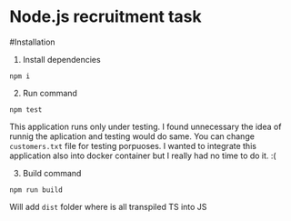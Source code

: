 # Node.js recruitment task



#Installation

1. Install dependencies

```npm i```

2. Run command

 ```npm test```

This application runs only under testing. I found unnecessary the idea of runnig the aplication and testing would do same. You can change ```customers.txt``` file for testing
porpuoses. I wanted to integrate this application also into docker container but I really had no time to do it. :(  

3. Build command

```npm run build```

Will add ```dist``` folder where is all transpiled TS into JS
